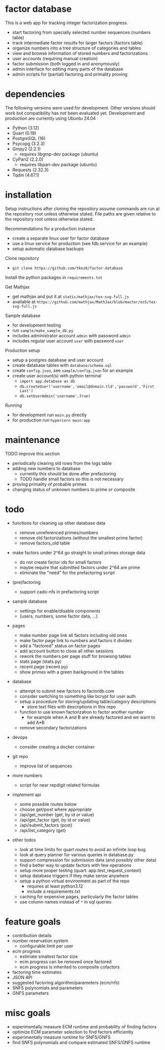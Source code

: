 # factor database

This is a web app for tracking integer factorization progress.

- start factoring from specially selected number sequences (numbers table)
- track intermediate factor results for larger factors (factors table)
- organize numbers into a tree structure of categories and tables
- view and browse information of stored numbers and factorizations
- user accounts (requiring manual creation)
- factor submission (both logged in and anonymously)
- admin interface for editing many parts of the database
- admin scripts for (partial) factoring and primality proving

# dependencies

The following versions were used for development. Other versions should work
but compatibility has not been evaluated yet. Development and production are
currently using Ubuntu 24.04

- Python (3.12)
- Quart (0.19)
- PostgreSQL (16)
- Psycopg (3.2.3)
- Gmpy2 (2.2.1)
  - requires libgmp-dev package (ubuntu)
- CyPari2 (2.2.0)
  - requires libpari-dev package (ubuntu)
- Requests (2.32.3)
- Tqdm (4.67.1)

# installation

Setup instructions after cloning the repository assume commands are run at the
repository root unless otherwise stated. File paths are given relative to the
repository root unless otherwise stated.

Recommendations for a production instance
- create a separate linux user for factor database
- use a linux service for production (see fdb.service for an example)
- setup automatic database backups

Clone repository
- `git clone https://github.com/tkoz0/factor-database`

Install the python packages in `requirements.txt`

Get Mathjax
- get mathjax and put it at `static/mathjax/tex-svg-full.js`
- available at `https://github.com/mathjax/MathJax/blob/master/es5/tex-svg-full.js`

Sample database
- for development testing
- run `sample/make_sample_db.py`
- includes administrator account `admin` with password `admin`
- includes regular user account `user` with password `user`

Production setup
- setup a postgres database and user account
- create database tables with `database/schema.sql`
- create `config.json`, see `sample/config.json` for an example
- create user account(s) with python terminal
  - `import app.database as db`
  - `db.createUser('username','email@domain.tld','password','First Last')`
  - `db.setUserAdmin('username',True)`

Running
- for development run `main.py` directly
- for production run `hypercorn main:app`

# maintenance

TODO improve this section

- periodically clearing old rows from the logs table
- adding new numbers to database
  - currently this should be done after prefactoring
  - TODO handle small factors so this is not necessary
- proving primality of probable primes
- changing status of unknown numbers to prime or composite

# todo

- functions for cleaning up other database data
  - remove unreferenced primes/numbers
  - remove old factorizations (without the smallest prime factor)
  - remove factors_old table

- make factors under 2^64 go straight to small primes storage data
  - do not create factor ids for small factors
  - maybe require that submitted factors under 2^64 are prime
  - eliminate the "need" for the prefactoring script

- (pre)factoring
  - support cado-nfs in prefactoring script

- sample database
  - settings for enable/disable components
  - (users, numbers, some factor data, ...)

- pages
  - make number page link all factors including old ones
  - make factor page link to numbers and factors it divides
  - add a "factored" status on factor pages
  - add account button to close all other sessions
  - rework the numbers per page stuff for browsing tables
  - stats page (stats.py)
  - recent page (recent.py)
  - show primes with a green background in the tables

- database
  - attempt to submit new factors to factordb.com
  - consider switching to something like bcrypt for user auth
  - setup a procedure for storing/updating table/category descriptions
    - store text files with descriptions in this repo
  - function to use known factorization to factor another number
    - for example when A and B are already factored and we want to add A\*B
  - remove secondary factorizations

- devops
  - consider creating a docker container

- git repo
  - improve list of sequences

- more numbers
  - script for near repdigit related formulas

- implement api
  - some possible routes below
  - choose get/post where appropriate
  - /api/get_number (get, by id or value)
  - /api/get_factor (get, by id or value)
  - /api/submit_factors (post)
  - /api/list_category (get)

- other todos
  - look at time limits for quart routes to avoid an infinite loop bug
  - look at query planner for various queries in database.py
  - support compression for submission data (and possibly other data)
  - find a better way to update factors with few operations
  - setup more proper testing (quart: app.test_request_context)
  - setup database triggers if they make sense anywhere
  - setup a python virtual environment as part of the repo
    - requires at least python3.12
    - include a requirements.txt
  - caching for expensive pages, particularly the factor tables
  - use column names instead of `*` in sql queries

# feature goals

- contribution details
- number reservation system
  - configurable limit per user
- ecm progress
  - estimate smallest factor size
  - ecm progress can be removed once factored
  - ecm progress is inherited to composite cofactors
- factoring time estimates
- JSON API
- suggested factoring algorithm/parameters (ecm/nfs)
- SNFS polynomials and parameters
- GNFS parameters

# misc goals

- experimentally measure ECM runtime and probability of finding factors
- optimize ECM parameter selection to find factors efficiently
- experimentally measure runtime for SNFS/GNFS
- find SNFS polynomials and compare estimated SNFS/GNFS runtime

